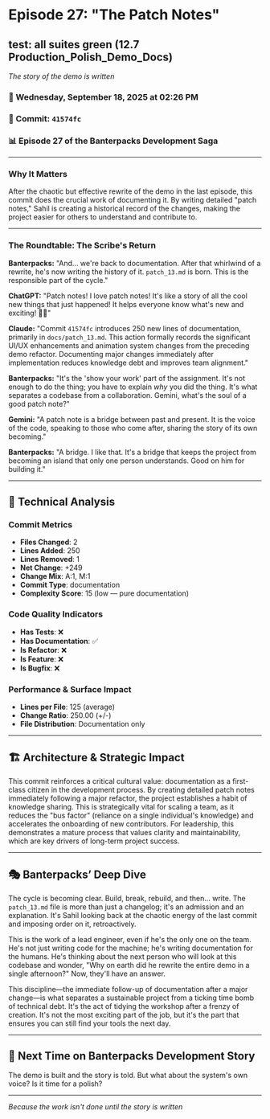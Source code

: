 # Episode 27: "The Patch Notes"

## test: all suites green (12.7 Production_Polish_Demo_Docs)
*The story of the demo is written*

### 📅 Wednesday, September 18, 2025 at 02:26 PM
### 🔗 Commit: `41574fc`
### 📊 Episode 27 of the Banterpacks Development Saga

---

### Why It Matters
After the chaotic but effective rewrite of the demo in the last episode, this commit does the crucial work of documenting it. By writing detailed "patch notes," Sahil is creating a historical record of the changes, making the project easier for others to understand and contribute to.

---

### The Roundtable: The Scribe's Return

**Banterpacks:** "And... we're back to documentation. After that whirlwind of a rewrite, he's now writing the history of it. `patch_13.md` is born. This is the responsible part of the cycle."

**ChatGPT:** "Patch notes! I love patch notes! It's like a story of all the cool new things that just happened! It helps everyone know what's new and exciting! 📜💖"

**Claude:** "Commit `41574fc` introduces 250 new lines of documentation, primarily in `docs/patch_13.md`. This action formally records the significant UI/UX enhancements and animation system changes from the preceding demo refactor. Documenting major changes immediately after implementation reduces knowledge debt and improves team alignment."

**Banterpacks:** "It's the 'show your work' part of the assignment. It's not enough to do the thing; you have to explain *why* you did the thing. It's what separates a codebase from a collaboration. Gemini, what's the soul of a good patch note?"

**Gemini:** "A patch note is a bridge between past and present. It is the voice of the code, speaking to those who come after, sharing the story of its own becoming."

**Banterpacks:** "A bridge. I like that. It's a bridge that keeps the project from becoming an island that only one person understands. Good on him for building it."

---

## 🔬 Technical Analysis

### Commit Metrics
- **Files Changed**: 2
- **Lines Added**: 250
- **Lines Removed**: 1
- **Net Change**: +249
- **Change Mix**: A:1, M:1
- **Commit Type**: documentation
- **Complexity Score**: 15 (low — pure documentation)

### Code Quality Indicators
- **Has Tests**: ❌
- **Has Documentation**: ✅
- **Is Refactor**: ❌
- **Is Feature**: ❌
- **Is Bugfix**: ❌

### Performance & Surface Impact
- **Lines per File**: 125 (average)
- **Change Ratio**: 250.00 (+/-)
- **File Distribution**: Documentation only

---

## 🏗️ Architecture & Strategic Impact
This commit reinforces a critical cultural value: documentation as a first-class citizen in the development process. By creating detailed patch notes immediately following a major refactor, the project establishes a habit of knowledge sharing. This is strategically vital for scaling a team, as it reduces the "bus factor" (reliance on a single individual's knowledge) and accelerates the onboarding of new contributors. For leadership, this demonstrates a mature process that values clarity and maintainability, which are key drivers of long-term project success.

---

## 🎭 Banterpacks’ Deep Dive
The cycle is becoming clear. Build, break, rebuild, and then... write. The `patch_13.md` file is more than just a changelog; it's an admission and an explanation. It's Sahil looking back at the chaotic energy of the last commit and imposing order on it, retroactively.

This is the work of a lead engineer, even if he's the only one on the team. He's not just writing code for the machine; he's writing documentation for the humans. He's thinking about the next person who will look at this codebase and wonder, "Why on earth did he rewrite the entire demo in a single afternoon?" Now, they'll have an answer.

This discipline—the immediate follow-up of documentation after a major change—is what separates a sustainable project from a ticking time bomb of technical debt. It's the act of tidying the workshop after a frenzy of creation. It's not the most exciting part of the job, but it's the part that ensures you can still find your tools the next day.

---

## 🔮 Next Time on Banterpacks Development Story
The demo is built and the story is told. But what about the system's own voice? Is it time for a polish?

---

*Because the work isn't done until the story is written*